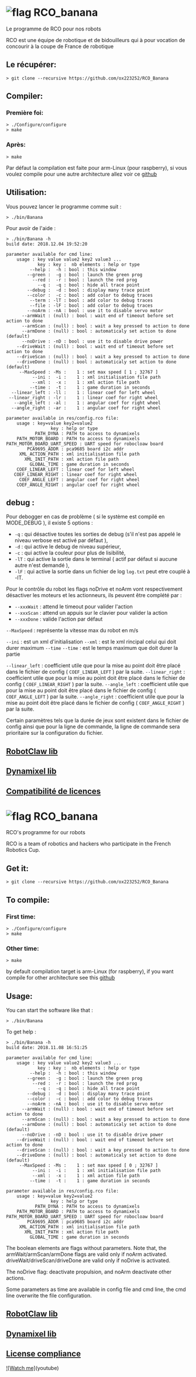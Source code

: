 
# ![flag](res/imgs/fr.jpg) RCO_banana
Le programme de RCO pour nos robots

RCO est une équipe de robotique et de bidouilleurs qui à pour vocation de concourir à la coupe de France de robotique

## Le récupérer:
```Shell
> git clone --recursive https://github.com/ox223252/RCO_Banana
```

## Compiler:
### Première foi:
```Shell
> ./Configure/configure
> make
```

### Après:
```Sehll
> make
```

Par défaut la compilation est faite pour arm-Linux (pour raspberry), si vous voulez compile pour une autre architecture allez voir ce [github](https://github.com/ox223252/Configure)

## Utilisation:
Vous pouvez lancer le programme comme suit :
```Shell
> ./bin/Banana
```

Pour avoir de l'aide :
```Shell
> ./bin/Banana -h
build date: 2018.12.04 19:52:20

parameter available for cmd line:
    usage : key value value2 key2 value3 ...
            key : key :  nb elements : help or type
         --help :  -h : bool : this window
        --green :  -g : bool : launch the green prog
          --red :  -r : bool : launch the red prog
            --q :  -q : bool : hide all trace point
        --debug :  -d : bool : display many trace point
        --color :  -c : bool : add color to debug traces
         --term : -lT : bool : add color to debug traces
         --file : -lF : bool : add color to debug traces
        --noArm : -nA : bool : use it to disable servo motor
      --armWait : (null) : bool : wait end of timeout before set action to done
      --armScan : (null) : bool : wait a key pressed to action to done
      --armDone : (null) : bool : automaticaly set action to done (default)
      --noDrive : -nD : bool : use it to disable drive power
    --driveWait : (null) : bool : wait end of timeout before set action to done
    --driveScan : (null) : bool : wait a key pressed to action to done
    --driveDone : (null) : bool : automaticaly set action to done (default)
     --MaxSpeed : -Ms :    1 : set max speed [ 1 ; 32767 ]
          --ini :  -i :    1 : xml initialisation file path
          --xml :  -x :    1 : xml action file path
         --time :  -t :    1 : game duration in seconds
  --linear_left : -ll :    1 : linear coef for left wheel
 --linear_right : -lr :    1 : linear coef for right wheel
   --angle_left : -al :    1 : angular coef for right wheel
  --angle_right : -ar :    1 : angular coef for right wheel

parameter available in res/config.rco file:
    usage : key=value key2=value2
                 key : help or type
           PATH_DYNA : PATH to access to dynamixels
    PATH_MOTOR_BOARD : PATH to access to dynamixels
PATH_MOTOR_BOARD_UART_SPEED : UART speed for robocloaw board
        PCA9695_ADDR : pca9685 board i2c addr
     XML_ACTION_PATH : xml initialisation file path
       XML_INIT_PATH : xml action file path
         GLOBAL_TIME : game duration in seconds
    COEF_LINEAR_LEFT : linear coef for left wheel
   COEF_LINEAR_RIGHT : linear coef for right wheel
     COEF_ANGLE_LEFT : angular coef for right wheel
    COEF_ANGLE_RIGHT : angular coef for right wheel
```

## debug :
Pour debogger en cas de problème ( si le système est compilé en MODE_DEBUG ), il existe 5 options :
 - `-q` : qui désactive toutes les sorties de debug (s'il n'est pas appelé le niveau verbose est activé par défaut ),
 - `-d` : qui active le debug de niveau supérieur,
 - `-c` : qui active la couleur pour plus de lisibilité,
 - `-lT` : qui active la sortie dans le terminal ( actif par défaut si aucune autre n'est demandé ),
 - `-lF` : qui active la sortie dans un fichier de log `log.txt` peut etre couplé à -lT.

Pour le contrôle du robot les flags noDrive et noArm vont respectivement désactiver les moteurs et les actionneurs, ils peuvent être complété par :
 - `--xxxWait` : attend le timeout pour valider l'action
 - `--xxxScan` : attend un appuis sur le clavier pour valider la action
 - `--xxxDone` : valide l'action par défaut

`--MaxSpeed` : représente la vitesse max du robot en m/s

`--ini` : est un xml d'initialisation
`--xml` : est le xml rincipal celui qui doit durer maximum `--time`
`--time` : est le temps maximum que doit durer la partie

`--linear_left` : coefficient utile que pour la mise au point doit être placé dans le fichier de config ( `COEF_LINEAR_LEFT` ) par la suite.
`--linear_right` : coefficient utile que pour la mise au point doit être placé dans le fichier de config ( `COEF_LINEAR_RIGHT` ) par la suite.
`--angle_left` : coefficient utile que pour la mise au point doit être placé dans le fichier de config ( `COEF_ANGLE_LEFT` ) par la suite.
`--angle_right` : coefficient utile que pour la mise au point doit être placé dans le fichier de config ( `COEF_ANGLE_RIGHT` ) par la suite.

Certain paramètres tels que la durée de jeux sont existent dans le fichier de config ainsi que pour la ligne de commande, la ligne de commande sera prioritaire sur la configuration du fichier.

## [RobotClaw lib](https://github.com/michaelrsweet/mxml)

## [Dynamixel lib](https://github.com/ROBOTIS-GIT/DynamixelSDK)

## [Compatibilité de licences](https://www.gnu.org/licenses/license-list.fr.html)




# ![flag](res/imgs/en.jpg) RCO_banana
RCO's programme for our robots

RCO is a team of robotics and hackers who participate in the French Robotics Cup.

## Get it:
```Shell
> git clone --recursive https://github.com/ox223252/RCO_Banana
```

## To compile:
###  First time:
```Shell
> ./Configure/configure
> make
```

### Other time:
```Sehll
> make
```

by default compilation target is arm-Linux (for raspberry), if you want compile for other architecture see  this [github](https://github.com/ox223252/Configure)

## Usage:
You can start the software like that :
```Shell
> ./bin/Banana
```

To get help :
```Shell
> ./bin/Banana -h
build date: 2018.11.08 16:51:25

parameter available for cmd line:
    usage : key value value2 key2 value3 ...
            key : key :  nb elements : help or type
         --help :  -h : bool : this window
        --green :  -g : bool : launch the green prog
          --red :  -r : bool : launch the red prog
            --q :  -q : bool : hide all trace point
        --debug :  -d : bool : display many trace point
        --color :  -c : bool : add color to debug traces
        --noArm : -nA : bool : use it to disable servo motor
      --armWait : (null) : bool : wait end of timeout before set action to done
      --armScan : (null) : bool : wait a key pressed to action to done
      --armDone : (null) : bool : automaticaly set action to done (default)
      --noDrive : -nD : bool : use it to disable drive power
    --driveWait : (null) : bool : wait end of timeout before set action to done
    --driveScan : (null) : bool : wait a key pressed to action to done
    --driveDone : (null) : bool : automaticaly set action to done (default)
     --MaxSpeed : -Ms :    1 : set max speed [ 0 ; 32767 ]
          --ini :  -i :    1 : xml initialisation file path
          --xml :  -x :    1 : xml action file path
         --time :  -t :    1 : game duration in seconds

parameter available in res/config.rco file:
    usage : key=value key2=value2
                 key : help or type
           PATH_DYNA : PATH to access to dynamixels
    PATH_MOTOR_BOARD : PATH to access to dynamixels
PATH_MOTOR_BOARD_UART_SPEED : UART speed for robocloaw board
        PCA9695_ADDR : pca9685 board i2c addr
     XML_ACTION_PATH : xml initialisation file path
       XML_INIT_PATH : xml action file path
         GLOBAL_TIME : game duration in seconds
```

The boolean elements are flags without parameters. Note that, the armWait/armScan/armDone flags are valid only if noArm activated. driveWait/driveScan/driveDone are valid only if noDrive is activated.

The noDrive flag: deactivate propulsion, and noArm deactivate other actions.

Some parameters as time are available in config file and cmd line, the cmd line overwrite the file configuration.

## [RobotClaw lib](https://github.com/michaelrsweet/mxml)

## [Dynamixel lib](https://github.com/ROBOTIS-GIT/DynamixelSDK)

## [License compliance](https://www.gnu.org/licenses/license-list.en.html)

[![Watch me]](png)(youtube)